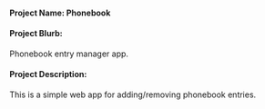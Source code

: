 #### Project Name: Phonebook

#### Project Blurb: 
Phonebook entry manager app.

#### Project Description:
This is a simple web app for adding/removing phonebook entries.
